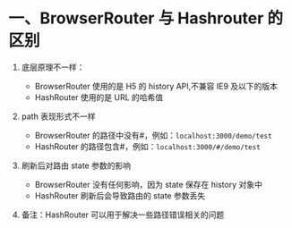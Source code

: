 # 一、BrowserRouter 与 Hashrouter 的区别

1. 底层原理不一样：

   - BrowserRouter 使用的是 H5 的 history API,不兼容 IE9 及以下的版本
   - HashRouter 使用的是 URL 的哈希值

2. path 表现形式不一样

   - BrowserRouter 的路径中没有#，例如：`localhost:3000/demo/test`
   - HashRouter 的路径包含#，例如：`localhost:3000/#/demo/test`

3. 刷新后对路由 state 参数的影响

   - BrowserRouter 没有任何影响，因为 state 保存在 history 对象中
   - HashRouter 刷新后会导致路由的 state 参数丢失

4. 备注：HashRouter 可以用于解决一些路径错误相关的问题
